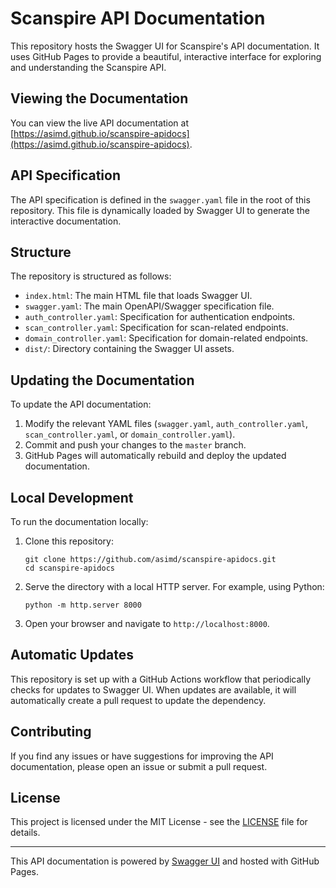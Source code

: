 # Scanspire API Documentation

This repository hosts the Swagger UI for Scanspire's API documentation. It uses GitHub Pages to provide a beautiful, interactive interface for exploring and understanding the Scanspire API.

## Viewing the Documentation

You can view the live API documentation at [https://asimd.github.io/scanspire-apidocs](https://asimd.github.io/scanspire-apidocs).

## API Specification

The API specification is defined in the `swagger.yaml` file in the root of this repository. This file is dynamically loaded by Swagger UI to generate the interactive documentation.

## Structure

The repository is structured as follows:

- `index.html`: The main HTML file that loads Swagger UI.
- `swagger.yaml`: The main OpenAPI/Swagger specification file.
- `auth_controller.yaml`: Specification for authentication endpoints.
- `scan_controller.yaml`: Specification for scan-related endpoints.
- `domain_controller.yaml`: Specification for domain-related endpoints.
- `dist/`: Directory containing the Swagger UI assets.

## Updating the Documentation

To update the API documentation:

1. Modify the relevant YAML files (`swagger.yaml`, `auth_controller.yaml`, `scan_controller.yaml`, or `domain_controller.yaml`).
2. Commit and push your changes to the `master` branch.
3. GitHub Pages will automatically rebuild and deploy the updated documentation.

## Local Development

To run the documentation locally:

1. Clone this repository:
   ```
   git clone https://github.com/asimd/scanspire-apidocs.git
   cd scanspire-apidocs
   ```

2. Serve the directory with a local HTTP server. For example, using Python:
   ```
   python -m http.server 8000
   ```

3. Open your browser and navigate to `http://localhost:8000`.

## Automatic Updates

This repository is set up with a GitHub Actions workflow that periodically checks for updates to Swagger UI. When updates are available, it will automatically create a pull request to update the dependency.

## Contributing

If you find any issues or have suggestions for improving the API documentation, please open an issue or submit a pull request.

## License

This project is licensed under the MIT License - see the [LICENSE](LICENSE) file for details.

---

This API documentation is powered by [Swagger UI](https://github.com/swagger-api/swagger-ui) and hosted with GitHub Pages.
